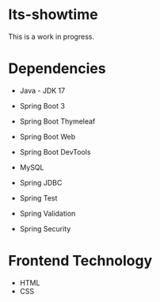 # Its-showtime
 This is a work in progress. 
# Dependencies
- Java - JDK 17

- Spring Boot 3

- Spring Boot Thymeleaf

- Spring Boot Web

- Spring Boot DevTools

- MySQL 

- Spring JDBC

- Spring Test

- Spring Validation

- Spring Security

# Frontend Technology
- HTML
- CSS
